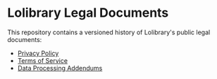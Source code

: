 # Lolibrary Legal Documents

This repository contains a versioned history of Lolibrary's public legal documents:

- [Privacy Policy](/privacy-policy/)
- [Terms of Service](/terms-of-service/)
- [Data Processing Addendums](/dpa/)
